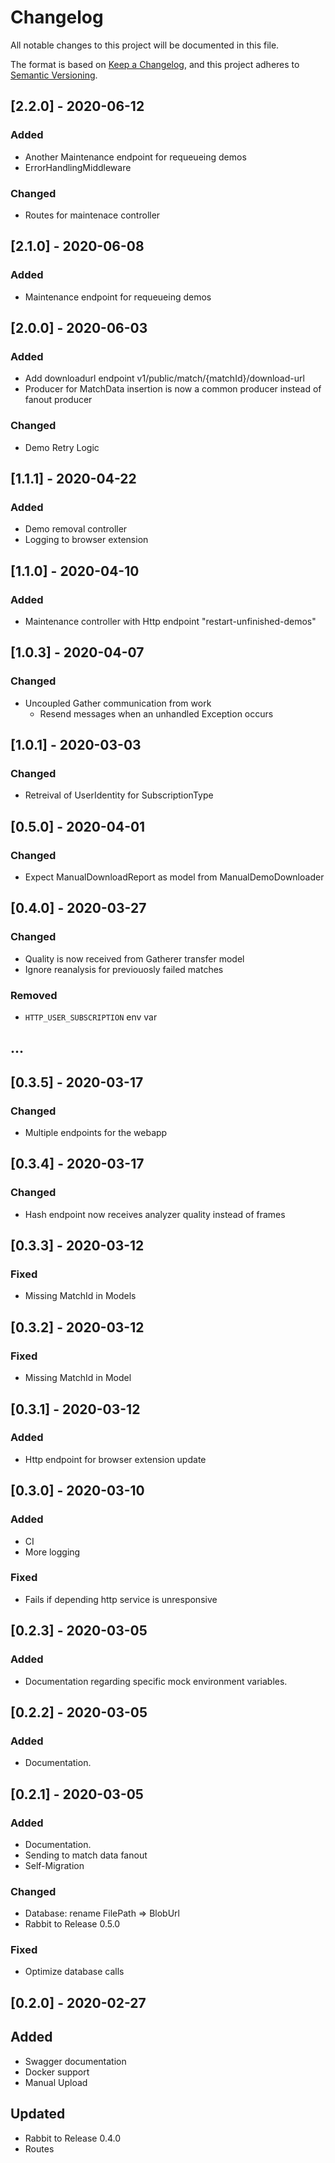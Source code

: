 # Changelog

All notable changes to this project will be documented in this file.

The format is based on [Keep a Changelog](https://keepachangelog.com/en/1.0.0/),
and this project adheres to [Semantic Versioning](https://semver.org/spec/v2.0.0.html).

## [2.2.0] - 2020-06-12
### Added
- Another Maintenance endpoint for requeueing demos
- ErrorHandlingMiddleware
### Changed
- Routes for maintenace controller

## [2.1.0] - 2020-06-08
### Added
- Maintenance endpoint for requeueing demos

## [2.0.0] - 2020-06-03
### Added 
- Add downloadurl endpoint v1/public/match/{matchId}/download-url
- Producer for MatchData insertion is now a common producer instead of fanout producer

### Changed
- Demo Retry Logic

## [1.1.1] - 2020-04-22
### Added
- Demo removal controller 
- Logging to browser extension

## [1.1.0] - 2020-04-10
### Added
- Maintenance controller with Http endpoint "restart-unfinished-demos"

## [1.0.3] - 2020-04-07
### Changed
- Uncoupled Gather communication from work
	- Resend messages when an unhandled Exception occurs

## [1.0.1] - 2020-03-03
### Changed
- Retreival of UserIdentity for SubscriptionType


## [0.5.0] - 2020-04-01
### Changed
- Expect ManualDownloadReport as model from ManualDemoDownloader

## [0.4.0] - 2020-03-27
### Changed
- Quality is now received from Gatherer transfer model
- Ignore reanalysis for previouosly failed matches

### Removed
- `HTTP_USER_SUBSCRIPTION` env var

## ...

## [0.3.5] - 2020-03-17
### Changed
- Multiple endpoints for the webapp

## [0.3.4] - 2020-03-17
### Changed
- Hash endpoint now receives analyzer quality instead of frames

## [0.3.3] - 2020-03-12
### Fixed
- Missing MatchId in Models

## [0.3.2] - 2020-03-12
### Fixed
- Missing MatchId in Model

## [0.3.1] - 2020-03-12
### Added
- Http endpoint for browser extension update


## [0.3.0] - 2020-03-10
### Added
- CI
- More logging

### Fixed
 - Fails if depending http service is unresponsive



## [0.2.3] - 2020-03-05
### Added
- Documentation regarding specific mock environment variables.

## [0.2.2] - 2020-03-05
### Added
- Documentation.


## [0.2.1] - 2020-03-05
### Added
- Documentation.
- Sending to match data fanout
- Self-Migration

### Changed
- Database: rename FilePath => BlobUrl
- Rabbit to Release 0.5.0

###  Fixed
- Optimize database calls

## [0.2.0] - 2020-02-27
## Added
- Swagger documentation
- Docker support
- Manual Upload

## Updated
- Rabbit to Release 0.4.0
- Routes
